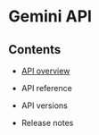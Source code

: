 # Gemini API

## Contents

- [API overview](api-overview.md)

- API reference

- API versions

- Release notes
